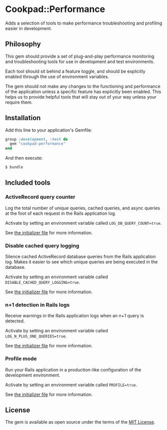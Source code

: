 # Cookpad::Performance

Adds a selection of tools to make performance troubleshooting and profiling easier in development.

## Philosophy

This gem should provide a set of plug-and-play performance monitoring and troubleshooting tools for use in development and test environments.

Each tool should sit behind a feature toggle, and should be explicitly enabled through the use of environment variables.

The gem should not make any changes to the functioning and performance of the application unless a specific feature has explicitly been enabled. This helps us to provide helpful tools that will stay out of your way unless your require them.

## Installation

Add this line to your application's Gemfile:

```ruby
group :development, :test do
  gem "cookpad-performance"
end
```

And then execute:
```bash
$ bundle
```

## Included tools

### ActiveRecord query counter

Log the total number of unique queries, cached queries, and async queries at the foot of each request in the Rails application log.

Activate by setting an environment variable called `LOG_DB_QUERY_COUNT=true`.

See [the initializer file](config/initializers/active_record_query_counter.rb) for more information.

### Disable cached query logging

Silence cached ActiveRecord database queries from the Rails application log. Makes it easier to see which unique queries are being executed in the database.

Activate by setting an environment variable called `DISABLE_CACHED_QUERY_LOGGING=true`.

See [the initializer file](config/initializers/disable_cached_query_logging.rb) for more information.

### n+1 detection in Rails logs

Receive warnings in the Rails application logs when an n+1 query is detected.

Activate by setting an environment variable called `LOG_N_PLUS_ONE_QUERIES=true`.

See [the initializer file](config/initializers/n_plus_one_detection.rb) for more information.

### Profile mode

Run your Rails application in a production-like configuration of the development environment.

Activate by setting an environment variable called `PROFILE=true`.

See [the initializer file](config/initializers/profile_mode.rb) for more information.

## License
The gem is available as open source under the terms of the [MIT License](https://opensource.org/licenses/MIT).
